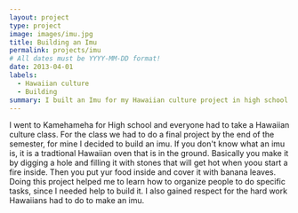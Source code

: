 ```yaml
---
layout: project
type: project
image: images/imu.jpg
title: Building an Imu
permalink: projects/imu
# All dates must be YYYY-MM-DD format!
date: 2013-04-01
labels:
  - Hawaiian culture
  - Building
summary: I built an Imu for my Hawaiian culture project in high school.
---
```


I went to Kamehameha for High school and everyone had to take a Hawaiian culture class. For the class we had to do a final project by the end of the semester, for mine I decided to build an imu. If you don't know what an imu is, it is a tradtional Hawaiian oven that is in the ground. Basically you make it by digging a hole and filling it with stones that will get hot when yoou start a fire inside. Then you put yur food inside and cover it with banana leaves. Doing this project helped me to learn how to organize people to do specific tasks, since I needed help to build it. I also gained respect for the hard work Hawaiians had to do to make an imu.
